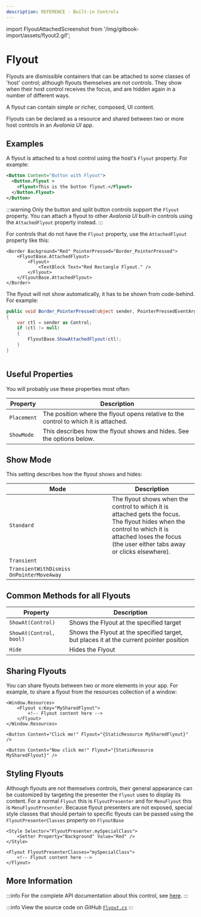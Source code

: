 ```yaml
---
description: REFERENCE - Built-in Controls
---
```


import FlyoutAttachedScreenshot from '/img/gitbook-import/assets/flyout2.gif';

# Flyout

Flyouts are dismissible containers that can be attached to some classes of 'host' control; although flyouts themselves are not controls. They show when their host control receives the focus, and are hidden again in a number of different ways.

A flyout can contain simple or richer, composed, UI content.

Flyouts can be declared as a resource and shared between two or more host controls in an _Avalonia UI_ app.

## Examples

A flyout is attached to a host control using the host's `Flyout` property. For example:

```xml
<Button Content="Button with Flyout">
  <Button.Flyout >
    <Flyout>This is the button flyout.</Flyout>
  </Button.Flyout>
</Button>
```

:::warning
Only the button and split button controls support the `Flyout` property. You can attach a flyout to other _Avalonia UI_ built-in controls using the `AttachedFlyout` property instead.
:::

For controls that do not have the `Flyout` property, use the `AttachedFlyout` property like this:

```markup
<Border Background="Red" PointerPressed="Border_PointerPressed">
    <FlyoutBase.AttachedFlyout>
        <Flyout>
            <TextBlock Text="Red Rectangle Flyout." />
        </Flyout>
    </FlyoutBase.AttachedFlyout>
</Border>
```

The flyout will not show automatically, it has to be shown from code-behind. For example:

```csharp
public void Border_PointerPressed(object sender, PointerPressedEventArgs args)
{
    var ctl = sender as Control;
    if (ctl != null)
    {
        FlyoutBase.ShowAttachedFlyout(ctl);
    }
}
```

<img src={FlyoutAttachedScreenshot} alt="" />

## Useful Properties&#x20;

You will probably use these properties most often:

| Property    | Description                                                                          |
| ----------- | ------------------------------------------------------------------------------------ |
| `Placement` | The position where the flyout opens relative to the control to which it is attached. |
| `ShowMode`  | This describes how the flyout shows and hides. See the options below.                |

## Show Mode

This setting describes how the flyout shows and hides:

<table><thead><tr><th width="259">Mode</th><th>Description</th></tr></thead><tbody><tr><td><code>Standard</code></td><td>The flyout shows when the control to which it is attached gets the focus. The flyout hides when the control to which it is attached loses the focus (the user either tabs away or clicks elsewhere). </td></tr><tr><td><code>Transient</code></td><td></td></tr><tr><td><code>TransientWithDismiss OnPointerMoveAway</code></td><td></td></tr></tbody></table>

## Common Methods for all Flyouts

| Property                | Description                                                                             |
| ----------------------- | --------------------------------------------------------------------------------------- |
| `ShowAt(Control)`       | Shows the Flyout at the specified target                                                |
| `ShowAt(Control, bool)` | Shows the Flyout at the specified target, but places it at the current pointer position |
| `Hide`                  | Hides the Flyout                                                                        |

## Sharing Flyouts

You can share flyouts between two or more elements in your app. For example, to share a flyout from the resources collection of a window:

```markup
<Window.Resources>
    <Flyout x:Key="MySharedFlyout">
        <!-- Flyout content here -->
    </Flyout>
</Window.Resources>

<Button Content="Click me!" Flyout="{StaticResource MySharedFlyout}" />

<Button Content="Now click me!" Flyout="{StaticResource MySharedFlyout}" />
```

## Styling Flyouts

Although flyouts are not themselves controls, their general appearance can be customized by targeting the presenter the `Flyout` uses to display its content. For a normal `Flyout` this is `FlyoutPresenter` and for `MenuFlyout` this is `MenuFlyoutPresenter`. Because flyout presenters are not exposed, special style classes that should pertain to specific flyouts can be passed using the `FlyoutPresenterClasses` property on `FlyoutBase`

```markup
<Style Selector="FlyoutPresenter.mySpecialClass">
    <Setter Property="Background" Value="Red" />
</Style>

<Flyout FlyoutPresenterClasses="mySpecialClass">
    <!-- Flyout content here -->
</Flyout>
```

## More Information

:::info
For the complete API documentation about this control, see [here](http://reference.avaloniaui.net/api/Avalonia.Controls/Flyout/).
:::

:::info
View the source code on _GitHub_ [`Flyout.cs`](https://github.com/AvaloniaUI/Avalonia/blob/master/src/Avalonia.Controls/Flyouts/Flyout.cs)
:::
